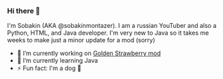 ### Hi there 👋
I'm Sobakin (AKA @sobakinmontazer). I am a russian YouTuber and also a Python, HTML, and Java developer. I'm very new to Java so it takes me weeks to make just a minor update for a mod (sorry)


- 🔭 I’m currently working on [Golden Strawberry mod](https://github.com/sobakinmontazer/GoldenStrawberry/)
- 🌱 I’m currently learning Java
- ⚡ Fun fact: I'm a dog 🦴

